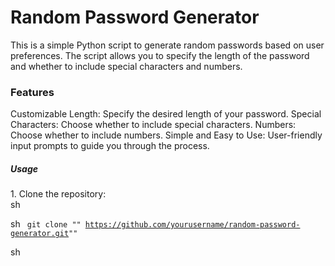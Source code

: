 <h1> Random Password Generator</h1> 
This is a simple Python script to generate random passwords based on user preferences. The script allows you to specify the length of the password and whether to include special characters and numbers.

<h3>Features</h3>
Customizable Length: Specify the desired length of your password.
Special Characters: Choose whether to include special characters.
Numbers: Choose whether to include numbers.
Simple and Easy to Use: User-friendly input prompts to guide you through the process.
<h5>Usage</h5>
1. Clone the repository:

<div height =20px color=#633b2e >
<span height=5px color=#a19e9d>sh</span>
<!--   <span>git clone</span>
<p>git clone 
   https://github.com/injamul2k24/password_generator</p> -->
</div>



<span>sh</span>
<code>
<span>git clone</span>
"" https://github.com/yourusername/random-password-generator.git""
</code>



sh
